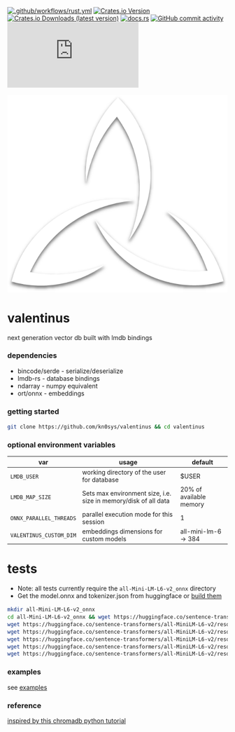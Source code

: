 [![.github/workflows/rust.yml](https://github.com/kn0sys/valentinus/actions/workflows/rust.yml/badge.svg)](https://github.com/kn0sys/valentinus/actions/workflows/rust.yml) [![Crates.io Version](https://img.shields.io/crates/v/valentinus)](https://crates.io/crates/valentinus)
 [![Crates.io Downloads (latest version)](https://img.shields.io/crates/dv/valentinus)](https://crates.io/crates/valentinus) [![docs.rs](https://img.shields.io/docsrs/valentinus)](https://docs.rs/valentinus) [![GitHub commit activity](https://img.shields.io/github/commit-activity/m/kn0sys/valentinus)](https://github.com/kn0sys/valentinus/commits/main/) [![Matrix](https://img.shields.io/matrix/valentinus%3Amatrix.org)](https://app.element.io/#/room/#valentinus:matrix.org)


![alt text](logo.png) 

# valentinus 

next generation vector db built with lmdb bindings

### dependencies

* bincode/serde  - serialize/deserialize
* lmdb-rs        - database bindings
* ndarray        - numpy equivalent
* ort/onnx       - embeddings

### getting started

```bash
git clone https://github.com/kn0sys/valentinus && cd valentinus
```

### optional environment variables

| var| usage | default |
|----|-------| --------|
|`LMDB_USER` | working directory of the user for database | $USER|
|`LMDB_MAP_SIZE` | Sets max environment size, i.e. size in memory/disk of all data  | 20% of available memory |
|`ONNX_PARALLEL_THREADS` | parallel execution mode for this session | 1 |
|`VALENTINUS_CUSTOM_DIM` | embeddings dimensions for custom models | all-mini-lm-6 -> 384 |


# tests

* Note: all tests currently require the `all-Mini-LM-L6-v2_onnx` directory
* Get the model.onnx and tokenizer.json from huggingface or [build them](https://huggingface.co/docs/optimum/en/exporters/onnx/usage_guides/export_a_model)

```bash
mkdir all-Mini-LM-L6-v2_onnx
cd all-Mini-LM-L6-v2_onnx && wget https://huggingface.co/sentence-transformers/all-MiniLM-L6-v2/resolve/main/config.json
wget https://huggingface.co/sentence-transformers/all-MiniLM-L6-v2/resolve/main/onnx/model.onnx
wget https://huggingface.co/sentence-transformers/all-MiniLM-L6-v2/resolve/main/special_tokens_map.json
wget https://huggingface.co/sentence-transformers/all-MiniLM-L6-v2/resolve/main/tokenizer_config.json
wget https://huggingface.co/sentence-transformers/all-MiniLM-L6-v2/resolve/main/tokenizer.json
wget https://huggingface.co/sentence-transformers/all-MiniLM-L6-v2/resolve/main/vocab.txt
```

### examples

see [examples](./examples/cosine_query_example.md)

### reference

[inspired by this chromadb python tutorial](https://realpython.com/chromadb-vector-database/#what-is-a-vector-database)
